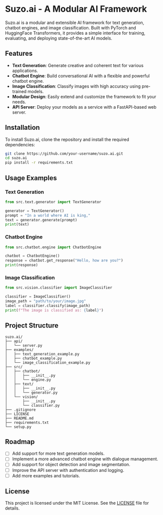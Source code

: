 # Suzo.ai - A Modular AI Framework

Suzo.ai is a modular and extensible AI framework for text generation, chatbot engines, and image classification. Built with PyTorch and HuggingFace Transformers, it provides a simple interface for training, evaluating, and deploying state-of-the-art AI models.

## Features

- **Text Generation**: Generate creative and coherent text for various applications.
- **Chatbot Engine**: Build conversational AI with a flexible and powerful chatbot engine.
- **Image Classification**: Classify images with high accuracy using pre-trained models.
- **Modular Design**: Easily extend and customize the framework to fit your needs.
- **API Server**: Deploy your models as a service with a FastAPI-based web server.

## Installation

To install Suzo.ai, clone the repository and install the required dependencies:

```bash
git clone https://github.com/your-username/suzo.ai.git
cd suzo.ai
pip install -r requirements.txt
```

## Usage Examples

### Text Generation

```python
from src.text.generator import TextGenerator

generator = TextGenerator()
prompt = "In a world where AI is king,"
text = generator.generate(prompt)
print(text)
```

### Chatbot Engine

```python
from src.chatbot.engine import ChatbotEngine

chatbot = ChatbotEngine()
response = chatbot.get_response("Hello, how are you?")
print(response)
```

### Image Classification

```python
from src.vision.classifier import ImageClassifier

classifier = ImageClassifier()
image_path = "path/to/your/image.jpg"
label = classifier.classify(image_path)
print(f"The image is classified as: {label}")
```

## Project Structure

```
suzo.ai/
├── api/
│   └── server.py
├── examples/
│   ├── text_generation_example.py
│   ├── chatbot_example.py
│   └── image_classification_example.py
├── src/
│   ├── chatbot/
│   │   ├── __init__.py
│   │   └── engine.py
│   ├── text/
│   │   ├── __init__.py
│   │   └── generator.py
│   └── vision/
│       ├── __init__.py
│       └── classifier.py
├── .gitignore
├── LICENSE
├── README.md
├── requirements.txt
└── setup.py
```

## Roadmap

- [ ] Add support for more text generation models.
- [ ] Implement a more advanced chatbot engine with dialogue management.
- [ ] Add support for object detection and image segmentation.
- [ ] Improve the API server with authentication and logging.
- [ ] Add more examples and tutorials.

## License

This project is licensed under the MIT License. See the [LICENSE](LICENSE) file for details.